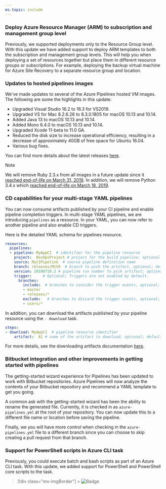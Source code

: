 ```yaml
---
ms.topic: include
---
```


### Deploy Azure Resource Manager (ARM) to subscription and management group level

Previously, we supported deployments only to the Resource Group level. With this update we have added support to deploy ARM templates to both the subscription and management group levels. This will help you when deploying a set of resources together but place them in different resource groups or subscriptions. For example, deploying the backup virtual machine for Azure Site Recovery to a separate resource group and location.

### Updates to hosted pipelines images

We've made updates to several of the Azure Pipelines hosted VM images. The following are some the highlights in this update:

* Upgraded Visual Studio 16.2 to 16.3 for VS2019.
* Upgraded VS for Mac 8.2.6.26 to 8.3.0.1805 for macOS 10.13 and 10.14.
* Added Java 13 to macOS 10.13 and 10.14.
* Added Mono 6.4.0 to macOS 10.13 and 10.14.
* Upgraded Xcode 11-beta to 11.0 GA.
* Reduced the disk size to increase operational efficiency, resulting in a decrease of approximately 40GB of free space for Ubuntu 16.04.
* Various bug fixes.

You can find more details about the latest releases [here](https://github.com/microsoft/azure-pipelines-image-generation/releases).

> [!Note]
> We will remove Ruby 2.3.x from all images in a future update since it [reached end-of-life on March 31, 2019](https://www.ruby-lang.org/en/news/2019/03/31/support-of-ruby-2-3-has-ended/). In addition, we will remove Python 3.4.x which [reached end-of-life on March 18, 2019](https://www.python.org/downloads/release/python-340/).

### CD capabilities for your multi-stage YAML pipelines

You can now consume artifacts published by your CI pipeline and enable pipeline completion triggers. In multi-stage YAML pipelines, we are introducing `pipelines` as a resource. In your YAML, you can now refer to another pipeline and also enable CD triggers.

Here is the detailed YAML schema for pipelines resource.

```yaml
resources:
  pipelines:
  - pipeline: MyAppCI  # identifier for the pipeline resource
    project:  DevOpsProject # project for the build pipeline; optional input for current project
    source: MyCIPipeline  # source pipeline definition name
    branch: releases/M159  # branch to pick the artifact, optional; defaults to all branches
    version: 20190718.2 # pipeline run number to pick artifact; optional; defaults to last successfully completed run
    trigger:     # Optional; Triggers are not enabled by default.
      branches:  
        include:  # branches to consider the trigger events, optional; defaults to all branches.
        - master
        - releases/*
        exclude:   # branches to discard the trigger events, optional; defaults to none.
        - users/*  
```

In addition, you can download the artifacts published by your pipeline resource using the `- download` task.

```yaml
steps:
- download: MyAppCI  # pipeline resource identifier
    artifact:  A1 # name of the artifact to download; optional; defaults to all artifacts
```

For more details, see the downloading artifacts documentation [here](https://docs.microsoft.com/azure/devops/pipelines/artifacts/pipeline-artifacts?view=azure-devops&tabs=yaml#downloading-artifacts).

### Bitbucket integration and other improvements in getting started with pipelines

The getting-started wizard experience for Pipelines has been updated to work with Bitbucket repositories. Azure Pipelines will now analyze the contents of your Bitbucket repository and recommend a YAML template to get you going.

A common ask with the getting-started wizard has been the ability to rename the generated file. Currently, it is checked in as `azure-pipelines.yml` at the root of your repository. You can now update this to a different file name or location before saving the pipeline.

Finally, we you will have more control when checking in the `azure-pipelines.yml` file to a different branch since you can choose to skip creating a pull request from that branch.

### Support for PowerShell scripts in Azure CLI task

Previously, you could execute batch and bash scripts as part of an Azure CLI task. With this update, we added support for PowerShell and PowerShell core scripts to the task.

> [!div class="mx-imgBorder"] > ![Badge](../../media/159_13.png)
